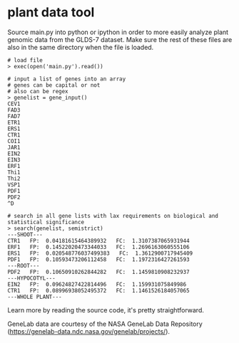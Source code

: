 # plant data tool

Source main.py into python or ipython in order to more easily analyze plant genomic data from the GLDS-7 dataset. Make sure the rest of these files are also in the same directory when the file is loaded.

```
# load file
> exec(open('main.py').read())

# input a list of genes into an array
# genes can be capital or not
# also can be regex
> genelist = gene_input()
CEV1
FAD3
FAD7
ETR1
ERS1
CTR1
COI1
JAR1
EIN2
EIN3
ERF1
Thi1
Thi2
VSP1
PDF1
PDF2
^D

# search in all gene lists with lax requirements on biological and statistical significance
> search(genelist, semistrict)
---SHOOT---
CTR1   FP:  0.04181615464389932   FC:  1.3107387065931944
ERF1   FP:  0.14522020473344033   FC:  1.2696163060555106
ERS1   FP:  0.020548776037499383   FC:  1.3612900717945409
PDF1   FP:  0.10593473206112458   FC:  1.1972316427261593
---ROOT---
PDF2   FP:  0.10650910262844282   FC:  1.1459810908232937
---HYPOCOTYL---
EIN2   FP:  0.09624827422814496   FC:  1.159931075849986
CTR1   FP:  0.08996938052495372   FC:  1.1461526184057065
---WHOLE PLANT---

```

Learn more by reading the source code, it's pretty straightforward.

GeneLab data are courtesy of the NASA GeneLab Data Repository (https://genelab-data.ndc.nasa.gov/genelab/projects/).
